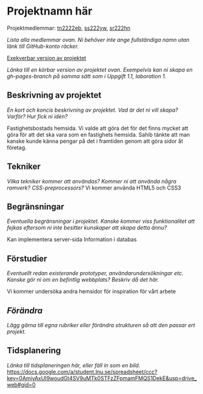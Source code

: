 # Projektnamn här
Projektmedlemmar: 
[tn2222eb](https://github.com/tn222eb), [ss222yw](https://github.com/ss222yw), [sr222hn](https://github.com/sr222hn)

*Lista alla medlemmar ovan. Ni behöver inte ange fullständiga namn utan länk till GitHub-konto räcker.*

[Exekverbar version av projektet](https://github.com/ss222yw/ProjektskelettHT13)

*Länka till en körbar version av projektet ovan. Exempelvis kan ni skapa en gh-pages-branch på samma sätt som i Uppgift 1.1, laboration 1.*

## Beskrivning av projektet
*En kort och koncis beskrivning av projektet. Vad är det ni vill skapa? Varför? Hur fick ni idén?*

Fastighetsbostads hemsida.
Vi valde att göra det för det finns mycket att göra för att det ska vara som en fastighets hemsida.
Sahib tänkte att man kanske kunde känna pengar på det i framtiden genom att göra sidor åt företag.



## Tekniker
*Vilka tekniker kommer att användas? Kommer ni att använda några ramverk? CSS-preprocessors?*
Vi kommer använda HTML5 och CSS3

## Begränsningar
*Eventuella begränsningar i projektet. Kanske kommer viss funktionalitet att fejkas eftersom ni inte besitter kunskaper att skapa detta ännu?*

Kan implementera server-sida 
Information i databas

## Förstudier
*Eventuellt redan existerande prototyper, användarundersökningar etc. Kanske gör ni om en befintlig webbplats? Beskriv då det här.*

Vi kommer undersöka andra hemsidor för inspiration för vårt arbete

## *Förändra*
*Lägg gärna till egna rubriker eller förändra strukturen så att den passar ert projekt.*

## Tidsplanering
*Länka till tidsplaneringen här, eller fäll in som en bild.*
https://docs.google.com/a/student.lnu.se/spreadsheet/ccc?key=0AmjyAxUI9woudGt4SV9uMTk0STFzZFpmamFMQS1DekE&usp=drive_web#gid=0